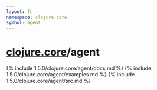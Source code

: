 ```yaml
---
layout: fn
namespace: clojure.core
symbol: agent
---
```


# [clojure.core](../)/agent

{% include 1.5.0/clojure.core/agent/docs.md %}
{% include 1.5.0/clojure.core/agent/examples.md %}
{% include 1.5.0/clojure.core/agent/src.md %}

